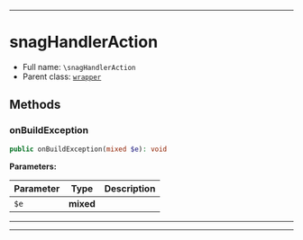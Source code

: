 ***

# snagHandlerAction





* Full name: `\snagHandlerAction`
* Parent class: [`wrapper`](./yxorP/inc/wrapper.md)




## Methods


### onBuildException



```php
public onBuildException(mixed $e): void
```








**Parameters:**

| Parameter | Type | Description |
|-----------|------|-------------|
| `$e` | **mixed** |  |




***


***

